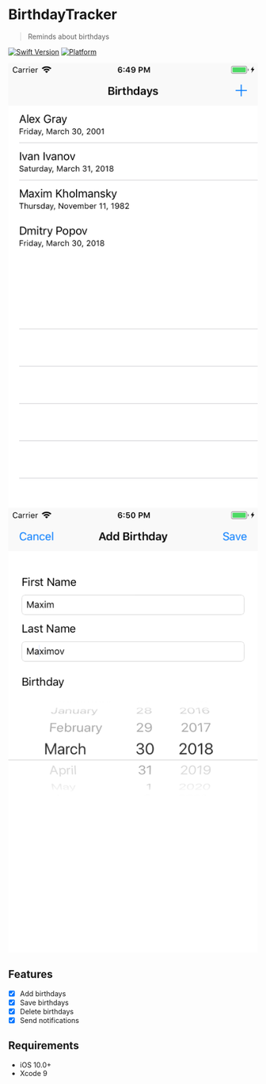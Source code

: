 # BirthdayTracker

> Reminds about birthdays

[![Swift Version][swift-image]][swift-url]
[![Platform](https://img.shields.io/cocoapods/p/LFAlertController.svg?style=flat)](http://cocoapods.org/pods/LFAlertController)

![](1.png)
![](2.png)

## Features

- [x] Add birthdays
- [x] Save birthdays
- [x] Delete birthdays
- [x] Send notifications

## Requirements

- iOS 10.0+
- Xcode 9

[swift-image]:https://img.shields.io/badge/swift-4.0-orange.svg
[swift-url]: https://swift.org/
